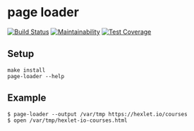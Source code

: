 # page loader

[![Build Status](https://travis-ci.org/Yorickov/project-lvl3-s194.svg?branch=master)](https://travis-ci.org/Yorickov/project-lvl3-s194)
[![Maintainability](https://api.codeclimate.com/v1/badges/ce9a13989f7ad811dd2b/maintainability)](https://codeclimate.com/github/Yorickov/project-lvl3-s194/maintainability)
[![Test Coverage](https://api.codeclimate.com/v1/badges/ce9a13989f7ad811dd2b/test_coverage)](https://codeclimate.com/github/Yorickov/project-lvl3-s194/test_coverage)

## Setup

```
make install
page-loader --help
```
## Example

```
$ page-loader --output /var/tmp https://hexlet.io/courses
$ open /var/tmp/hexlet-io-courses.html
```
